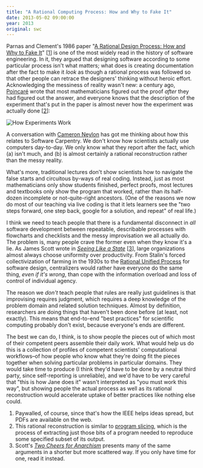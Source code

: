 ```yaml
---
title: "A Rational Computing Process: How and Why to Fake It"
date: 2013-05-02 09:00:00
year: 2013
original: swc
---
```

<p>
  Parnas and Clement's 1986 paper
  "<a href="http://dl.acm.org/citation.cfm?id=9800">A Rational Design Process: How and Why to Fake It</a>" [<a href="#footnote-1">1</a>]
  is one of the most widely read in the history of software engineering.
  In it, they argued that designing software according to some particular process isn't what matters;
  what does is creating documentation after the fact to make it <em>look</em> as though a rational process was followed
  so that other people can retrace the designers' thinking without heroic effort.
  Acknowledging the messiness of reality wasn't new:
  a century ago,
  <a href="http://en.wikipedia.org/wiki/Henri_Poincar%C3%A9#Philosophy">Poincaré</a> wrote that
  most mathematicians figured out the proof <em>after</em> they had figured out the answer,
  and everyone knows that the description of the experiment that's put in the paper
  is almost never how the experiment was actually done
  [<a href="#footnote-2">2</a>]:
</p>
<p>
  <img src="{{'/files/2013/05/how-experiments-work.png' | relative_url}}" alt="How Experiments Work" class="centered">
</p>
<p>
  A conversation with <a href="http://cameronneylon.net/">Cameron Neylon</a>
  has got me thinking about how this relates to Software Carpentry.
  We don't know how scientists actually use computers day-to-day.
  We only know what they report after the fact,
  which (a) isn't much,
  and (b) is almost certainly a rational reconstruction
  rather than the messy reality.
</p>
<p>
  What's more,
  traditional lectures don't show scientists how to navigate
  the false starts and circuitous by-ways of real coding.
  Instead,
  just as most mathematicians only show students finished, perfect proofs,
  most lectures and textbooks only show the program that worked,
  rather than its half-dozen incomplete or not-quite-right ancestors.
  (One of the reasons we now do most of our teaching via live coding
  is that it lets learners see the
  "two steps forward, one step back, google for a solution, and repeat"
  of real life.)
</p>
<p>
  I think we need to teach people that
  there is a fundamental disconnect in <em>all</em> software development
  between repeatable, describable processes with flowcharts and checklists
  and the messy improvisation we all actually do.
  The problem is,
  many people crave the former
  even when they know it's a lie.
  As James Scott wrote in <a href="http://www.amazon.com/Seeing-Like-State-Institution-University/dp/0300078153/"><cite>Seeing Like a State</cite></a> [<a href="#footnote-3">3</a>],
  large organizations almost always choose uniformity over productivity.
  From Stalin's forced collectivization of farming in the 1930s
  to the <a href="http://en.wikipedia.org/wiki/IBM_Rational_Unified_Process">Rational Unified Process</a> for software design,
  centralizers would rather have everyone do the same thing,
  <em>even if it's wrong</em>,
  than cope with the information overload and loss of control of individual agency.
</p>
<p>
  The reason we <em>don't</em> teach people
  that rules are really just guidelines
  is that improvising requires judgment,
  which requires a deep knowledge of the problem domain and related solution techniques.
  Almost by definition,
  researchers are doing things that haven't been done before
  (at least, not exactly).
  This means that end-to-end "best practices" for scientific computing probably don't exist,
  because everyone's ends are different.
</p>
<p>
  The best we can do,
  I think,
  is to show people the pieces out of which
  most of their competent peers assemble their daily work.
  What would help us do this is
  a collection of profiles of competent scientists' computational workflows–of
  how people who know what they're doing fit the pieces together
  when solving particular problems in particular domains.
  They would take time to produce
  (I think they'd have to be done by a neutral third party,
  since self-reporting is unreliable),
  and we'd have to be very careful that
  "this is how Jane does it"
  wasn't interpreted as
  "you must work this way",
  but showing people the actual process as well as its rational reconstruction
  would accelerate uptake of better practices
  like nothing else could.
</p>
<ol>
  <li id="footnote-1">
    Paywalled, of course, since that's how the IEEE helps ideas spread, but PDFs are available on the web.
  </li>
  <li id="footnote-2">
    This rational reconstruction is similar to <a href="http://en.wikipedia.org/wiki/Program_slicing">program slicing</a>,
    which is the process of extracting just those bits of a program
    needed to reproduce some specified subset of its output.
  </li>
  <li id="footnote-3">
    Scott's <a href="http://www.amazon.com/Two-Cheers-Anarchism-Autonomy-Meaningful/dp/0691155291/"><cite>Two Cheers for Anarchism</cite></a> presents many of the same arguments
    in a shorter but more scattered way.
    If you only have time for one, read it instead.
  </li>
</ol>
